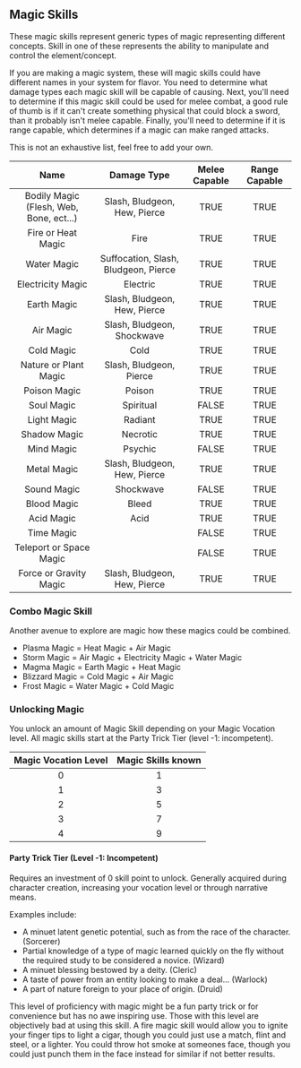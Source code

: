 ## Magic Skills

These magic skills represent generic types of magic representing different concepts. Skill in one of these represents the ability to manipulate and control the element/concept.

If you are making a magic system, these will magic skills could have different names in your system for flavor. You need to determine what damage types each magic skill will be capable of causing.  Next, you'll need to determine if this magic skill could be used for melee combat, a good rule of thumb is if it can't create something physical that could block a sword, than it probably isn't melee capable. Finally, you'll need to determine if it is range capable, which determines if a magic can make ranged attacks.

 This is not an exhaustive list, feel free to add your own.

|                  Name                   |             Damage Type              | Melee Capable | Range Capable |
| :-------------------------------------: | :----------------------------------: | :-----------: | :-----------: |
| Bodily Magic (Flesh, Web, Bone, ect...) |     Slash, Bludgeon, Hew, Pierce     |     TRUE      |     TRUE      |
|           Fire or Heat Magic            |                 Fire                 |     TRUE      |     TRUE      |
|               Water Magic               | Suffocation, Slash, Bludgeon, Pierce |     TRUE      |     TRUE      |
|            Electricity Magic            |               Electric               |     TRUE      |     TRUE      |
|               Earth Magic               |     Slash, Bludgeon, Hew, Pierce     |     TRUE      |     TRUE      |
|                Air Magic                |      Slash, Bludgeon, Shockwave      |     TRUE      |     TRUE      |
|               Cold Magic                |                 Cold                 |     TRUE      |     TRUE      |
|          Nature or Plant Magic          |       Slash, Bludgeon, Pierce        |     TRUE      |     TRUE      |
|              Poison Magic               |                Poison                |     TRUE      |     TRUE      |
|               Soul Magic                |              Spiritual               |     FALSE     |     TRUE      |
|               Light Magic               |               Radiant                |     TRUE      |     TRUE      |
|              Shadow Magic               |               Necrotic               |     TRUE      |     TRUE      |
|               Mind Magic                |               Psychic                |     FALSE     |     TRUE      |
|               Metal Magic               |     Slash, Bludgeon, Hew, Pierce     |     TRUE      |     TRUE      |
|               Sound Magic               |              Shockwave               |     FALSE     |     TRUE      |
|               Blood Magic               |                Bleed                 |     TRUE      |     TRUE      |
|               Acid Magic                |                 Acid                 |     TRUE      |     TRUE      |
|               Time Magic                |                                      |     FALSE     |     TRUE      |
|         Teleport or Space Magic         |                                      |     FALSE     |     TRUE      |
|         Force or Gravity Magic          |     Slash, Bludgeon, Hew, Pierce     |     TRUE      |     TRUE      |

### Combo Magic Skill

Another avenue to explore are magic how these magics could be combined.

- Plasma Magic = Heat Magic + Air Magic
- Storm Magic = Air Magic + Electricity Magic + Water Magic
- Magma Magic = Earth Magic + Heat Magic
- Blizzard Magic = Cold Magic + Air Magic
- Frost Magic = Water Magic + Cold Magic

### Unlocking Magic

You unlock an amount of Magic Skill depending on your Magic Vocation level. All magic skills start at the Party Trick Tier (level -1: incompetent).

| Magic Vocation Level | Magic Skills known |
| :------------------: | :----------------: |
|          0           |         1          |
|          1           |         3          |
|          2           |         5          |
|          3           |         7          |
|          4           |         9          |

#### Party Trick Tier (Level -1: Incompetent)

Requires an investment of 0 skill point to unlock. Generally acquired during character creation, increasing your vocation level or through narrative means.

Examples include:

* A minuet latent genetic potential, such as from the race of the character. (Sorcerer)
* Partial knowledge of a type of magic learned quickly on the fly without the required study to be considered a novice. (Wizard)
* A minuet blessing bestowed by a deity. (Cleric)
* A taste of power from an entity looking to make a deal... (Warlock)
* A part of nature foreign to your place of origin. (Druid)

This level of proficiency with magic might be a fun party trick or for convenience but has no awe inspiring use. Those with this level are objectively bad at using this skill. A fire magic skill would allow you to ignite your finger tips to light a cigar, though you could just use a match, flint and steel, or a lighter. You could throw hot smoke at someones face, though you could just punch them in the face instead for similar if not better results.
